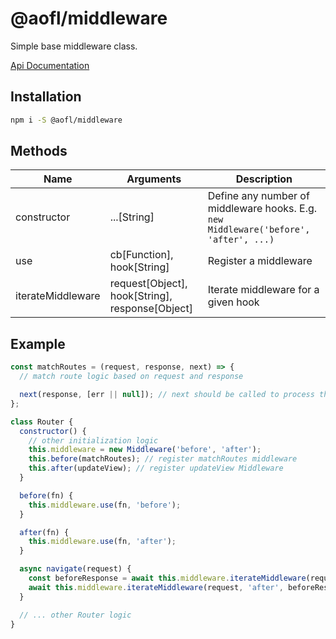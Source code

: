 # @aofl/middleware

Simple base middleware class.

[Api Documentation](https://ageoflearning.github.io/aofl/v3.x/api-docs/module-@aofl_middleware.html)

## Installation
```bash
npm i -S @aofl/middleware
```

## Methods

| Name              | Arguments                                       | Description                                                                          |
|-------------------|-------------------------------------------------|--------------------------------------------------------------------------------------|
| constructor       | ...[String]                                     | Define any number of middleware hooks. E.g. `new Middleware('before', 'after', ...)` |
| use               | cb[Function], hook[String]                      | Register a middleware                                                                |
| iterateMiddleware | request[Object], hook[String], response[Object] | Iterate middleware for a given hook                                                  |


## Example

```js
const matchRoutes = (request, response, next) => {
  // match route logic based on request and response

  next(response, [err || null]); // next should be called to process the next middleware function in the queue. Otherwise, the operation stops.
};

class Router {
  constructor() {
    // other initialization logic
    this.middleware = new Middleware('before', 'after');
    this.before(matchRoutes); // register matchRoutes middleware
    this.after(updateView); // register updateView Middleware
  }

  before(fn) {
    this.middleware.use(fn, 'before');
  }

  after(fn) {
    this.middleware.use(fn, 'after');
  }

  async navigate(request) {
    const beforeResponse = await this.middleware.iterateMiddleware(request, 'before', Object.assign({}, request)); // middleware functions expect request, and optional response
    await this.middleware.iterateMiddleware(request, 'after', beforeResponse);
  }

  // ... other Router logic
}
```
